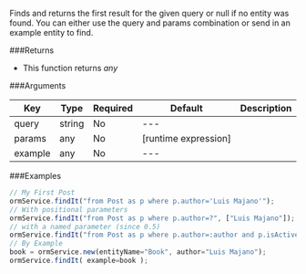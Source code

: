 Finds and returns the first result for the given query or null if no entity was found. You can either use the query and params combination or send in an example entity to find.


###Returns

* This function returns *any*


###Arguments

| Key | Type | Required | Default | Description |
| --- | --- | --- | --- | --- |
| query | string | No | --- |  |
| params | any | No | [runtime expression] |  |
| example | any | No | --- |  |

###Examples

```javascript
// My First Post
ormService.findIt("from Post as p where p.author='Luis Majano'");
// With positional parameters
ormService.findIt("from Post as p where p.author=?", ["Luis Majano"]);
// with a named parameter (since 0.5)
ormService.findIt("from Post as p where p.author=:author and p.isActive=:active", { author="Luis Majano",active=true} );
// By Example
book = ormService.new(entityName="Book", author="Luis Majano");
ormService.findIt( example=book );
```